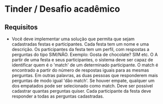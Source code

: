 # Tinder / Desafio acadêmico

## Requisitos

- Você deve implementar uma solução que permita que sejam cadastradas festas e participantes. Cada festa tem um nome e uma descrição. Os participantes da festa tem um perfil, com respostas a perguntas do tipo SIM/NÃO. Exemplo: Gosta de chocolate? SIM etc. O A partir de uma festa e seus participantes, o sistema deve ser capaz de identificar quem é o 'match' de um determinado participante. O match é encontrado a partir do número de respostas iguais para as mesmas perguntas. Em outras palavras, as duas pessoas que responderem mais perguntas de modo igual 'dão match'. Se houver empate, qualquer um dos empatados pode ser selecionado como match. Deve ser possível cadastrar quantas perguntas quiser. Cada participante da festa deve responder a todas as perguntas cadastradas.
